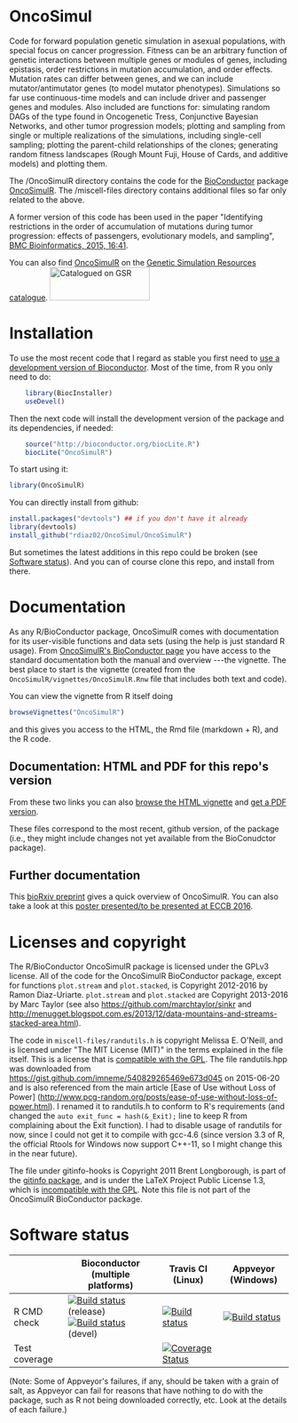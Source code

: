 <!-- [![Travis-CI Build Status](https://travis-ci.org/rdiaz02/OncoSimul.svg?branch=master)](https://travis-ci.org/rdiaz02/OncoSimul) -->
<!-- [![AppVeyor Build Status](https://ci.appveyor.com/api/projects/status/github/rdiaz02/OncoSimul?branch=master&svg=true)](https://ci.appveyor.com/project/rdiaz02/OncoSimul) -->
<!-- [![codecov.io](https://codecov.io/github/rdiaz02/OncoSimul/coverage.svg?branch=master)](https://codecov.io/github/rdiaz02/OncoSimul?branch=master) -->



# OncoSimul



Code for forward population genetic simulation in asexual populations,
with special focus on cancer progression.  Fitness can be an arbitrary
function of genetic interactions between multiple genes or modules of
genes, including epistasis, order restrictions in mutation accumulation,
and order effects.  Mutation rates can differ between genes, and we can
include mutator/antimutator genes (to model mutator
phenotypes). Simulations so far use continuous-time models and can include
driver and passenger genes and modules. Also included are functions for:
simulating random DAGs of the type found in Oncogenetic Tress, Conjunctive
Bayesian Networks, and other tumor progression models; plotting and
sampling from single or multiple realizations of the simulations,
including single-cell sampling; plotting the parent-child relationships of
the clones; generating random fitness landscapes (Rough Mount Fuji, House
of Cards, and additive models) and plotting them.



The /OncoSimulR directory contains the code for the [BioConductor](http://www.bioconductor.org) package
[OncoSimulR](http://www.bioconductor.org/packages/devel/bioc/html/OncoSimulR.html). The
/miscell-files directory contains additional files so far only related to
the above.


A former version of this code has been used in the paper "Identifying
restrictions in the order of accumulation of mutations during tumor
progression: effects of passengers, evolutionary models, and sampling",
[BMC Bioinformatics, 2015, 16:41](http://www.biomedcentral.com/1471-2105/16/41).



You can also find
[OncoSimulR](https://popmodels.cancercontrol.cancer.gov/gsr/packages/oncosimulr/)
on the [Genetic Simulation Resources
catalogue](https://popmodels.cancercontrol.cancer.gov/gsr/).
<a href="http://popmodels.cancercontrol.cancer.gov/gsr/"><img src="http://popmodels.cancercontrol.cancer.gov/gsr/static/img/gsr_tile.jpg" alt="Catalogued on GSR" width="180" height="60" /></a>

# Installation


To use the most recent code that I regard as stable you first need to [use
a development version of Bioconductor](http://www.bioconductor.org/developers/how-to/useDevel/). Most
of the time, from R you only need to do:


```r
    library(BiocInstaller) 
    useDevel()
```

Then the next code will install the development version of the package and
its dependencies, if needed:


```r
    source("http://bioconductor.org/biocLite.R")
    biocLite("OncoSimulR")
```

To start using it:

```r
library(OncoSimulR)
```



You can directly install from github:

```r
install.packages("devtools") ## if you don't have it already
library(devtools)
install_github("rdiaz02/OncoSimul/OncoSimulR")
``` 

But sometimes the latest additions in this repo could be broken (see [Software status](#software-status)). And you
can of course clone this repo, and install from there.


# Documentation


As any R/BioConductor package, OncoSimulR comes with documentation for its
user-visible functions and data sets (using the help is just standard R
usage). From
[OncoSimulR's BioConductor page](https://www.bioconductor.org/packages/devel/bioc/html/OncoSimulR.html)
you have access to the standard documentation both the manual and overview
---the vignette. The best place to start is the vignette (created from the
`OncoSimulR/vignettes/OncoSimulR.Rnw` file that includes both text and
code).

<!-- you can obtain the  -->
<!-- [PDF reference manual](http://www.bioconductor.org/packages/3.2/bioc/manuals/OncoSimulR/man/OncoSimulR.pdf). A -->
<!-- better place to start, though, is the long vignette, with commented -->
<!-- examples (and created from the `OncoSimulR/vignettes/OncoSimulR.Rnw` file -->
<!-- that includes both text and code). Here is -->
<!-- [the vignette as PDF](http://www.bioconductor.org/packages/devel/bioc/vignettes/OncoSimulR/inst/doc/OncoSimulR.pdf), -->
<!-- from the BioConductor site (the development branch). -->


You can view the vignette from R itself doing


```r
browseVignettes("OncoSimulR")
```

and this gives you access to the HTML, the Rmd file (markdown + R), and the R code.

## Documentation: HTML and PDF for this repo's version


From these two links you can also
[browse the HTML vignette](https://rdiaz02.github.io/OncoSimul/OncoSimulR.html)
and [get a PDF version](https://rdiaz02.github.io/OncoSimul/pdfs/OncoSimulR.pdf).

These files correspond to the most recent, github version, of the package
(i.e., they might include changes not yet available from the BioConudctor
package).


## Further documentation


This
[bioRxiv preprint](http://biorxiv.org/content/early/2016/08/14/069500)
gives a quick overview of OncoSimulR. You can also take a look at this
[poster presented/to be presented at ECCB 2016](http://dx.doi.org/10.7490/f1000research.1112860.1).



# Licenses and copyright


The R/BioConductor OncoSimulR package is licensed under the GPLv3
license. All of the code for the OncoSimulR BioConductor package, except
for functions `plot.stream` and `plot.stacked`, is Copyright 2012-2016 by
Ramon Diaz-Uriarte. `plot.stream` and `plot.stacked` are Copyright
2013-2016 by Marc Taylor (see also https://github.com/marchtaylor/sinkr
and
http://menugget.blogspot.com.es/2013/12/data-mountains-and-streams-stacked-area.html).


The code in `miscell-files/randutils.h` is copyright Melissa E. O'Neill,
and is licensed under "The MIT License (MIT)" in the terms explained in
the file itself. This is a license that is
[compatible with the GPL](http://directory.fsf.org/wiki/License:Expat).
The file randutils.hpp was downloaded from
https://gist.github.com/imneme/540829265469e673d045 on 2015-06-20 and is
also referenced from the main article [Ease of Use without Loss of Power]
(http://www.pcg-random.org/posts/ease-of-use-without-loss-of-power.html). I
renamed it to randutils.h to conform to R's requirements (and changed the
`auto exit_func = hash(&_Exit);` line to keep R from complaining about the
Exit function). I had to disable usage of randutils for now, since I could
not get it to compile with gcc-4.6 (since version 3.3 of R, 
the official Rtools for Windows now support C++-11, so I might change 
this in the near future).



The file under gitinfo-hooks is Copyright 2011 Brent Longborough, is
part of the
[gitinfo package](https://www.ctan.org/tex-archive/macros/latex/contrib/gitinfo?lang=en),
and is under the LaTeX Project Public License 1.3, which is
[incompatible with the GPL](http://directory.fsf.org/wiki/License:LPPLv1.3a). Note
this file is not part of the OncoSimulR BioConductor package.



# Software status


|             | Bioconductor (multiple platforms)   | Travis CI  (Linux)  | Appveyor (Windows)  |
| ------------- | ------------------- | ------------- | ---------------- |
| R CMD check   | <a href="http://bioconductor.org/checkResults/release/bioc-LATEST/OncoSimulR/"><img border="0" src="http://bioconductor.org/shields/build/release/bioc/OncoSimulR.svg" alt="Build status"></a> (release)</br><a href="http://bioconductor.org/checkResults/devel/bioc-LATEST/OncoSimulR/"><img border="0" src="http://bioconductor.org/shields/build/devel/bioc/OncoSimulR.svg" alt="Build status"></a> (devel) | <a href="https://travis-ci.org/rdiaz02/OncoSimul"><img src="https://travis-ci.org/rdiaz02/OncoSimul.svg?branch=master" alt="Build status"></a> | <a href="https://ci.appveyor.com/project/rdiaz02/OncoSimul"><img src="https://ci.appveyor.com/api/projects/status/github/rdiaz02/OncoSimul?branch=master&svg=true" alt="Build status"></a> |
| Test coverage |                     | <a href="https://codecov.io/github/rdiaz02/OncoSimul?branch=master"><img src="https://codecov.io/github/rdiaz02/OncoSimul/coverage.svg?branch=master" alt="Coverage Status"/></a>   |                  |

(Note: Some of Appveyor's failures, if any, should be taken with a grain
of salt, as Appveyor can fail for reasons that have nothing to do with
the package, such as R not being downloaded correctly, etc. Look at the
details of each failure.)
<!-- Based on https://raw.githubusercontent.com/Bioconductor-mirror/illuminaio/master/README.md -->

<!-- [![Travis-CI Build Status](https://travis-ci.org/rdiaz02/OncoSimul.svg?branch=master)](https://travis-ci.org/rdiaz02/OncoSimul) -->
<!-- [![AppVeyor Build Status](https://ci.appveyor.com/api/projects/status/github/rdiaz02/OncoSimul?branch=master&svg=true)](https://ci.appveyor.com/project/rdiaz02/OncoSimul) -->
<!-- [![codecov.io](https://codecov.io/github/rdiaz02/OncoSimul/coverage.svg?branch=master)](https://codecov.io/github/rdiaz02/OncoSimul?branch=master) -->

